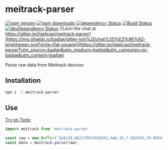 # meitrack-parser

[![npm version](https://img.shields.io/npm/v/meitrack-parser.svg?style=flat-square)](https://www.npmjs.com/package/meitrack-parser)
[![npm downloads](https://img.shields.io/npm/dm/meitrack-parser.svg?style=flat-square)](https://www.npmjs.com/package/meitrack-parser)
[![dependency Status](https://img.shields.io/david/lgaticaq/meitrack-parser.svg?style=flat-square)](https://david-dm.org/lgaticaq/meitrack-parser#info=dependencies)
[![Build Status](https://img.shields.io/travis/lgaticaq/meitrack-parser.svg?style=flat-square)](https://travis-ci.org/lgaticaq/meitrack-parser)
[![devDependency Status](https://img.shields.io/david/dev/lgaticaq/meitrack-parser.svg?style=flat-square)](https://david-dm.org/lgaticaq/meitrack-parser#info=devDependencies)
[![Join the chat at https://gitter.im/lgaticaq/meitrack-parser](https://img.shields.io/badge/gitter-join%20chat%20%E2%86%92-brightgreen.svg?style=flat-square)](https://gitter.im/lgaticaq/meitrack-parser?utm_source=badge&utm_medium=badge&utm_campaign=pr-badge&utm_content=badge)

Parse raw data from Meitrack devices

## Installation

```bash
npm i -S meitrack-parser
```

## Use

[Try on Tonic](https://tonicdev.com/npm/meitrack-parser)
```js
import meitrack from 'meitrack-parser'

const raw = new Buffer('$$A138,862170013556541,AAA,35,7.092076,79.960473,140412132808,A,10,9,57,275,1,14,5783799,7403612,413|1|F6E0|3933,0000,000B|0009||02D8|0122,*EE\r\n');
const data = meitrack.parse(raw);
```

